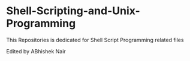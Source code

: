 # Shell-Scripting-and-Unix-Programming
This Repositories is dedicated for Shell Script Programming related files

Edited by ABhishek Nair